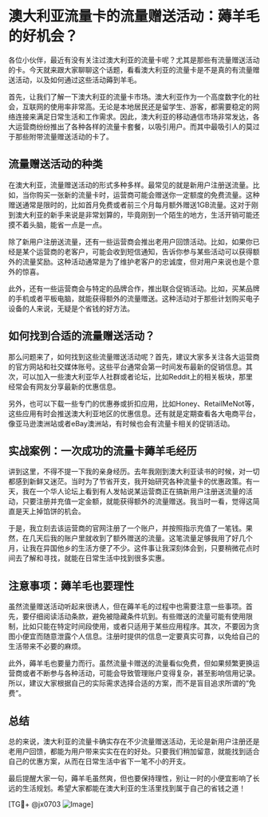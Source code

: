 # 澳大利亚流量卡的流量赠送活动：薅羊毛的好机会？

各位小伙伴，最近有没有关注过澳大利亚的流量卡呢？尤其是那些有流量赠送活动的卡。今天就来跟大家聊聊这个话题，看看澳大利亚的流量卡是不是真的有流量赠送活动，以及如何通过这些活动薅到羊毛。

首先，让我们了解一下澳大利亚的流量卡市场。澳大利亚作为一个高度数字化的社会，互联网的使用率非常高。无论是本地居民还是留学生、游客，都需要稳定的网络连接来满足日常生活和工作需求。因此，澳大利亚的移动通信市场非常发达，各大运营商纷纷推出了各种各样的流量卡套餐，以吸引用户。而其中最吸引人的莫过于那些附带流量赠送活动的卡了。

## 流量赠送活动的种类

在澳大利亚，流量赠送活动的形式多种多样。最常见的就是新用户注册送流量。比如，当你购买一张新的流量卡时，运营商可能会赠送你一定额度的免费流量。这种赠送通常是限时的，比如首月免费或者前三个月每月额外赠送1GB流量。这对于刚到澳大利亚的新手来说是非常划算的，毕竟刚到一个陌生的地方，生活开销可能还摸不着头脑，能省一点是一点。

除了新用户注册送流量，还有一些运营商会推出老用户回馈活动。比如，如果你已经是某个运营商的老客户，可能会收到短信通知，告诉你参与某些活动可以获得额外的流量奖励。这种活动通常是为了维护老客户的忠诚度，但对用户来说也是个意外的惊喜。

此外，还有一些运营商会与特定的品牌合作，推出联合促销活动。比如，买某品牌的手机或者平板电脑，就能获得额外的流量赠送。这种活动对于那些计划购买电子设备的人来说，无疑是个省钱的好方法。

## 如何找到合适的流量赠送活动？

那么问题来了，如何找到这些流量赠送活动呢？首先，建议大家多关注各大运营商的官方网站和社交媒体账号。这些平台通常会第一时间发布最新的促销信息。其次，可以加入一些澳大利亚华人社群或者论坛，比如Reddit上的相关板块，那里经常会有网友分享最新的优惠信息。

另外，也可以下载一些专门的优惠券或折扣应用，比如Honey、RetailMeNot等，这些应用有时会推送澳大利亚地区的优惠信息。还有就是定期查看各大电商平台，像亚马逊澳洲站或者eBay澳洲站，有时候也会有流量卡相关的促销活动。

## 实战案例：一次成功的流量卡薅羊毛经历

讲到这里，不得不提一下我的亲身经历。去年我刚到澳大利亚读书的时候，对一切都感到新鲜又迷茫。当时为了节省开支，我开始研究各种流量卡的优惠政策。有一天，我在一个华人论坛上看到有人发帖说某运营商正在搞新用户注册送流量的活动，只要注册并充值一定金额，就能获得额外的流量赠送。我当时一看，觉得这简直是天上掉馅饼的机会。

于是，我立刻去该运营商的官网注册了一个账户，并按照指示充值了一笔钱。果然，在几天后我的账户里就收到了额外赠送的流量。这笔流量足够我用了好几个月，让我在异国他乡的生活方便了不少。这件事让我深刻体会到，只要稍微花点时间去了解和寻找，就能在日常生活中找到很多实惠。

## 注意事项：薅羊毛也要理性

虽然流量赠送活动听起来很诱人，但在薅羊毛的过程中也需要注意一些事项。首先，要仔细阅读活动条款，避免被隐藏条件坑到。有些赠送的流量可能有使用限制，比如只能在特定时间段使用，或者只适用于某些应用程序。其次，不要因为贪图小便宜而随意泄露个人信息。注册时提供的信息一定要真实可靠，以免给自己的生活带来不必要的麻烦。

此外，薅羊毛也要量力而行。虽然流量卡赠送的流量看似免费，但如果频繁更换运营商或者不断参与各种活动，可能会导致管理账户变得复杂，甚至影响信用记录。所以，建议大家根据自己的实际需求选择合适的方案，而不是盲目追求所谓的“免费”。

## 总结

总的来说，澳大利亚的流量卡确实存在不少流量赠送活动，无论是新用户注册还是老用户回馈，都能为用户带来实实在在的好处。只要我们稍加留意，就能找到适合自己的优惠方案，从而在日常生活中省下一笔不小的开支。

最后提醒大家一句，薅羊毛虽然爽，但也要保持理性，别让一时的小便宜影响了长远的生活规划。希望大家都能在澳大利亚的生活里找到属于自己的省钱之道！

[TG💪+ @jx0703 ![Image](https://github.com/user-attachments/assets/dbca1d08-cadb-493c-b0ec-ad6f7a83f270)]